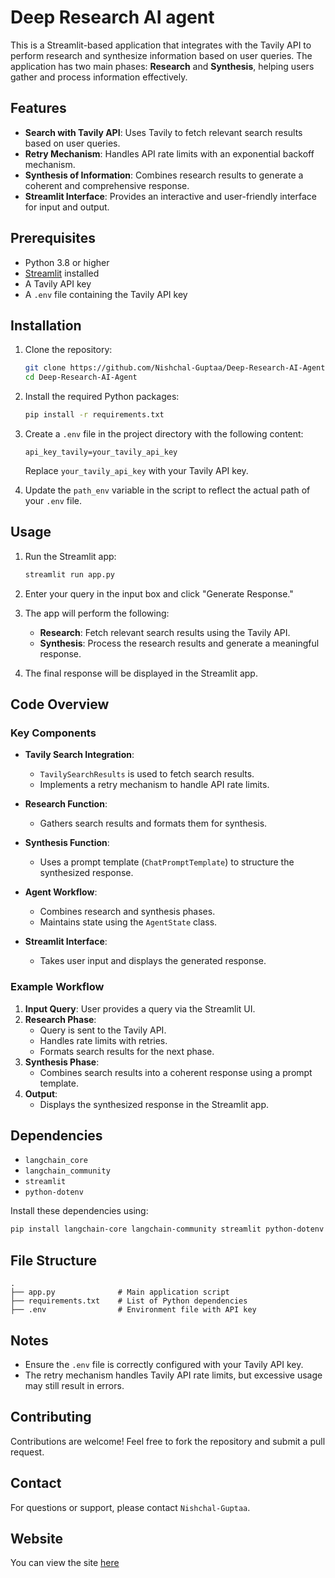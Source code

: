 # Deep Research AI agent

This is a Streamlit-based application that integrates with the Tavily API to perform research and synthesize information based on user queries. The application has two main phases: **Research** and **Synthesis**, helping users gather and process information effectively.

## Features

- **Search with Tavily API**: Uses Tavily to fetch relevant search results based on user queries.
- **Retry Mechanism**: Handles API rate limits with an exponential backoff mechanism.
- **Synthesis of Information**: Combines research results to generate a coherent and comprehensive response.
- **Streamlit Interface**: Provides an interactive and user-friendly interface for input and output.

## Prerequisites

- Python 3.8 or higher
- [Streamlit](https://streamlit.io/) installed
- A Tavily API key
- A `.env` file containing the Tavily API key

## Installation

1. Clone the repository:
   ```bash
   git clone https://github.com/Nishchal-Guptaa/Deep-Research-AI-Agent.git
   cd Deep-Research-AI-Agent
   ```

2. Install the required Python packages:
   ```bash
   pip install -r requirements.txt
   ```

3. Create a `.env` file in the project directory with the following content:
   ```env
   api_key_tavily=your_tavily_api_key
   ```

   Replace `your_tavily_api_key` with your Tavily API key.

4. Update the `path_env` variable in the script to reflect the actual path of your `.env` file.

## Usage

1. Run the Streamlit app:
   ```bash
   streamlit run app.py
   ```

2. Enter your query in the input box and click "Generate Response."

3. The app will perform the following:
   - **Research**: Fetch relevant search results using the Tavily API.
   - **Synthesis**: Process the research results and generate a meaningful response.

4. The final response will be displayed in the Streamlit app.

## Code Overview

### Key Components

- **Tavily Search Integration**: 
  - `TavilySearchResults` is used to fetch search results.
  - Implements a retry mechanism to handle API rate limits.

- **Research Function**:
  - Gathers search results and formats them for synthesis.

- **Synthesis Function**:
  - Uses a prompt template (`ChatPromptTemplate`) to structure the synthesized response.

- **Agent Workflow**:
  - Combines research and synthesis phases.
  - Maintains state using the `AgentState` class.

- **Streamlit Interface**:
  - Takes user input and displays the generated response.

### Example Workflow

1. **Input Query**: User provides a query via the Streamlit UI.
2. **Research Phase**: 
   - Query is sent to the Tavily API.
   - Handles rate limits with retries.
   - Formats search results for the next phase.
3. **Synthesis Phase**:
   - Combines search results into a coherent response using a prompt template.
4. **Output**:
   - Displays the synthesized response in the Streamlit app.

## Dependencies

- `langchain_core`
- `langchain_community`
- `streamlit`
- `python-dotenv`

Install these dependencies using:
```bash
pip install langchain-core langchain-community streamlit python-dotenv langchain
```

## File Structure

```
.
├── app.py              # Main application script
├── requirements.txt    # List of Python dependencies
├── .env                # Environment file with API key
```

## Notes

- Ensure the `.env` file is correctly configured with your Tavily API key.
- The retry mechanism handles Tavily API rate limits, but excessive usage may still result in errors.


## Contributing

Contributions are welcome! Feel free to fork the repository and submit a pull request.

## Contact

For questions or support, please contact `Nishchal-Guptaa`.

## Website

You can view the site [here](https://deep-research-ai-agent-1.onrender.com)
